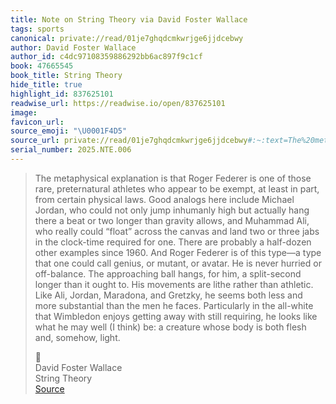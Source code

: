 ```yaml
---
title: Note on String Theory via David Foster Wallace
tags: sports
canonical: private://read/01je7ghqdcmkwrjge6jjdcebwy
author: David Foster Wallace
author_id: c4dc97108359886292bb6ac897f9c1cf
book: 47665545
book_title: String Theory
hide_title: true
highlight_id: 837625101
readwise_url: https://readwise.io/open/837625101
image:
favicon_url:
source_emoji: "\U0001F4D5"
source_url: private://read/01je7ghqdcmkwrjge6jjdcebwy#:~:text=The%20metaphysical%20explanation,and%2C%20somehow%2C%20light.
serial_number: 2025.NTE.006
---
```

> The metaphysical explanation is that Roger Federer is one of those rare, preternatural athletes who appear to be exempt, at least in part, from certain physical laws. Good analogs here include Michael Jordan, who could not only jump inhumanly high but actually hang there a beat or two longer than gravity allows, and Muhammad Ali, who really could “float” across the canvas and land two or three jabs in the clock-time required for one. There are probably a half-dozen other examples since 1960. And Roger Federer is of this type—a type that one could call genius, or mutant, or avatar. He is never hurried or off-balance. The approaching ball hangs, for him, a split-second longer than it ought to. His movements are lithe rather than athletic. Like Ali, Jordan, Maradona, and Gretzky, he seems both less and more substantial than the men he faces. Particularly in the all-white that Wimbledon enjoys getting away with still requiring, he looks like what he may well (I think) be: a creature whose body is both flesh and, somehow, light.
> <div class="quoteback-footer"><div class="quoteback-avatar"><span class="mini-emoji"> 📕</span></div><div class="quoteback-metadata"><div class="metadata-inner"><span style="display:none">FROM:</span><div aria-label="David Foster Wallace" class="quoteback-author"> David Foster Wallace</div><div aria-label="String Theory" class="quoteback-title"> String Theory</div></div></div><div class="quoteback-backlink"><a target="_blank" aria-label="go to the full text of this quotation" rel="noopener" href="private://read/01je7ghqdcmkwrjge6jjdcebwy#:~:text=The%20metaphysical%20explanation,and%2C%20somehow%2C%20light." class="quoteback-arrow"> Source</a></div></div>